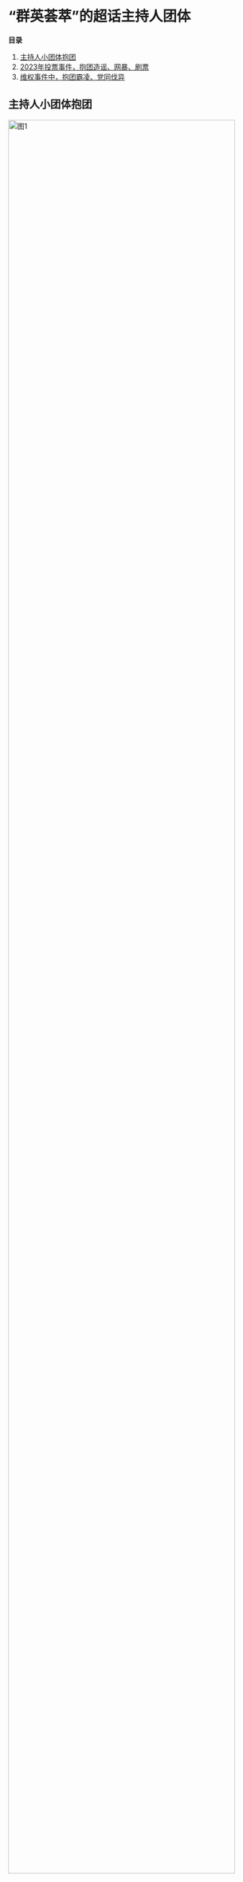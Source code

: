 # “群英荟萃”的超话主持人团体
**目录**<br> 
1. [主持人小团体抱团](chh#section-1)<br>
2. [2023年投票事件，抱团造谣、网暴、刷票](chh#section-2)<br> 
3. [维权事件中，抱团霸凌、党同伐异](chh#section-3)<br>

<a id="section-1"></a>
## 主持人小团体抱团
<img src="https://2025rak-1330218385.cos.ap-shanghai.myqcloud.com/pingxie-depository/ch/qmlw.jpg" width="95%" alt="图1"><br><br>
<img src="https://2025rak-1330218385.cos.ap-shanghai.myqcloud.com/pingxie-depository/ch/qmlw-1.jpg" width="95%" alt="图1"><br><br>
[转载自微博用户@长白雪落西湖水](https://weibo.com/6866634099/5131924800800724)<br>
<img src="https://2025rak-1330218385.cos.ap-shanghai.myqcloud.com/pingxie-depository/ch/qz-2.jpg" width="95%" alt="图2"><br><br>
<img src="https://2025rak-1330218385.cos.ap-shanghai.myqcloud.com/pingxie-depository/ch/qz-1.jpg" width="95%" alt="图1"><br><br>
<img src="https://2025rak-1330218385.cos.ap-shanghai.myqcloud.com/pingxie-depository/ch/qz-3.jpg" width="95%" alt="图3"><br><br>

<a id="section-2"></a>
## 2023年投票事件，抱团造谣、网暴、刷票
[转载自微博用户@江潯潯](https://weibo.com/7964073684/5129988217766418)<br>
<img src="https://2025rak-1330218385.cos.ap-shanghai.myqcloud.com/pingxie-depository/ch/tp-1.jpg" width="95%" alt="图1"><br><br>
<img src="https://2025rak-1330218385.cos.ap-shanghai.myqcloud.com/pingxie-depository/ch/tp-2.jpg" width="95%" alt="图2"><br><br>
<img src="https://2025rak-1330218385.cos.ap-shanghai.myqcloud.com/pingxie-depository/ch/tp-3.jpg" width="95%" alt="图3"><br><br>
<img src="https://2025rak-1330218385.cos.ap-shanghai.myqcloud.com/pingxie-depository/ch/tp-4.jpg" width="95%" alt="图4"><br><br>
<img src="https://2025rak-1330218385.cos.ap-shanghai.myqcloud.com/pingxie-depository/ch/tp-5.jpg" width="95%" alt="图5"><br><br>
<img src="https://2025rak-1330218385.cos.ap-shanghai.myqcloud.com/pingxie-depository/ch/tp-6.jpg" width="95%" alt="图6"><br><br>
<img src="https://2025rak-1330218385.cos.ap-shanghai.myqcloud.com/pingxie-depository/ch/tp-7.jpg" width="95%" alt="图7"><br><br>
<img src="https://2025rak-1330218385.cos.ap-shanghai.myqcloud.com/pingxie-depository/ch/tp-8.jpg" width="95%" alt="图8"><br><br>
<img src="https://2025rak-1330218385.cos.ap-shanghai.myqcloud.com/pingxie-depository/ch/tp-9.jpg" width="95%" alt="图9"><br><br>
<img src="https://2025rak-1330218385.cos.ap-shanghai.myqcloud.com/pingxie-depository/ch/tp-10.jpg" width="95%" alt="图10"><br><br>
<img src="https://2025rak-1330218385.cos.ap-shanghai.myqcloud.com/pingxie-depository/ch/tp-11.jpg" width="95%" alt="图11"><br><br>
<img src="https://2025rak-1330218385.cos.ap-shanghai.myqcloud.com/pingxie-depository/ch/tp-12.jpg" width="95%" alt="图12"><br><br>
<img src="https://2025rak-1330218385.cos.ap-shanghai.myqcloud.com/pingxie-depository/ch/tp-13.jpg" width="95%" alt="图13"><br><br>
<img src="https://2025rak-1330218385.cos.ap-shanghai.myqcloud.com/pingxie-depository/ch/tp-14.jpg" width="95%" alt="图14"><br><br>
<img src="https://2025rak-1330218385.cos.ap-shanghai.myqcloud.com/pingxie-depository/ch/tp-15.jpg" width="95%" alt="图15"><br><br>
<img src="https://2025rak-1330218385.cos.ap-shanghai.myqcloud.com/pingxie-depository/ch/tp-16.jpg" width="95%" alt="图16"><br><br>
<img src="https://2025rak-1330218385.cos.ap-shanghai.myqcloud.com/pingxie-depository/ch/tp-17.jpg" width="95%" alt="图17"><br><br>
<img src="https://2025rak-1330218385.cos.ap-shanghai.myqcloud.com/pingxie-depository/ch/tp-18.jpg" width="95%" alt="图18"><br><br>

<a id="section-3"></a>
## 维权事件中，抱团霸凌、党同伐异
[转载自微博用户@银河金瓜](https://weibo.com/7843896810/5131909040968400)<br>
<img src="https://2025rak-1330218385.cos.ap-shanghai.myqcloud.com/pingxie-depository/ch/zcr-1.jpg" width="95%" alt="图1"><br><br>
<img src="https://2025rak-1330218385.cos.ap-shanghai.myqcloud.com/pingxie-depository/ch/zcr-2.jpg" width="95%" alt="图2"><br><br>
<img src="https://2025rak-1330218385.cos.ap-shanghai.myqcloud.com/pingxie-depository/ch/zcr-3.jpg" width="95%" alt="图3"><br><br>
<img src="https://2025rak-1330218385.cos.ap-shanghai.myqcloud.com/pingxie-depository/ch/zcr-4.jpg" width="95%" alt="图4"><br><br>
<img src="https://2025rak-1330218385.cos.ap-shanghai.myqcloud.com/pingxie-depository/ch/zcr-5.jpg" width="95%" alt="图5"><br><br>
<img src="https://2025rak-1330218385.cos.ap-shanghai.myqcloud.com/pingxie-depository/ch/zcr-6.jpg" width="95%" alt="图6"><br><br>
